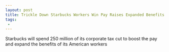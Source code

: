 ```yaml
---
layout: post
title: Trickle Down Starbucks Workers Win Pay Raises Expanded Benefits Thanks to Trump Tax Plan
tags:
 -
---
```

Starbucks will spend 250 million of its corporate tax cut to boost the pay and expand the benefits of its American workers
